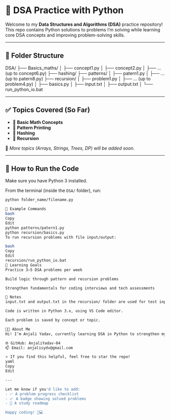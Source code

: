 # 📘 DSA Practice with Python

Welcome to my **Data Structures and Algorithms (DSA)** practice repository!  
This repo contains Python solutions to problems I’m solving while learning core DSA concepts and improving problem-solving skills.

---

## 📂 Folder Structure
 
 DSA/
├── Basics_maths/
│ ├── concept1.py
│ ├── concept2.py
│ ├── ... (up to concept6.py)
├── hashing/
├── patterns/
│ ├── patern1.py
│ ├── ... (up to patern8.py)
├── recursion/
│ ├── problem1.py
│ ├── ... (up to problem4.py)
│ ├── basics.py
│ ├── input.txt
│ ├── output.txt
│ └── run_python_io.bat


---

## ✅ Topics Covered (So Far)

- 🔢 **Basic Math Concepts**
- 🧩 **Pattern Printing**
- 🔐 **Hashing**
- 🔄 **Recursion**

📌 *More topics (Arrays, Strings, Trees, DP) will be added soon.*

---

## 🚀 How to Run the Code

Make sure you have Python 3 installed.

From the terminal (inside the `DSA/` folder), run:

```bash
python folder_name/filename.py

🔁 Example Commands
bash
Copy
Edit
python patterns/patern1.py
python recursion/basics.py
To run recursion problems with file input/output:

bash
Copy
Edit
recursion/run_python_io.bat
🎯 Learning Goals
Practice 3–5 DSA problems per week

Build logic through pattern and recursion problems

Strengthen fundamentals for coding interviews and tech assessments

📌 Notes
input.txt and output.txt in the recursion/ folder are used for test input/output.

Code is written in Python 3.x, using VS Code editor.

Each problem is saved by concept or topic.

👩‍💻 About Me
Hi! I’m Anjali Yadav, currently learning DSA in Python to strengthen my programming and logic-building skills.

🌐 GitHub: AnjaliYadav-04
📫 Email: anjalisydv@gmail.com

⭐️ If you find this helpful, feel free to star the repo!
yaml
Copy
Edit

---

Let me know if you'd like to add:
- ✅ A problem progress checklist
- 📈 A badge showing solved problems
- 📅 A study roadmap

Happy coding! 🧠💻
